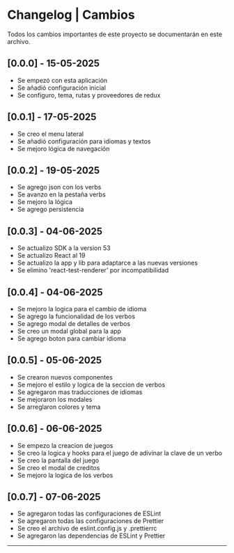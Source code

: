 # Changelog | Cambios

Todos los cambios importantes de este proyecto se documentarán en este archivo.

## [0.0.0] - 15-05-2025

- Se empezó con esta aplicación
- Se añadió configuración inicial
- Se configuro, tema, rutas y proveedores de redux

## [0.0.1] - 17-05-2025

- Se creo el menu lateral
- Se añadió configuración para idiomas y textos
- Se mejoro lógica de navegación

## [0.0.2] - 19-05-2025

- Se agrego json con los verbs
- Se avanzo en la pestaña verbs
- Se mejoro la lógica
- Se agrego persistencia

## [0.0.3] - 04-06-2025

- Se actualizo SDK a la version 53
- Se actualizo React al 19
- Se actualizo la app y lib para adaptarce a las nuevas versiones
- Se elimino 'react-test-renderer' por incompatibilidad

## [0.0.4] - 04-06-2025

- Se mejoro la logica para el cambio de idioma
- Se agrego la funcionalidad de los verbos
- Se agrego modal de detalles de verbos
- Se creo un modal global para la app
- Se agrego boton para cambiar idioma

## [0.0.5] - 05-06-2025

- Se crearon nuevos componentes
- Se mejoro el estilo y logica de la seccion de verbos
- Se agregaron mas traducciones de idiomas
- Se mejoraron los modales
- Se arreglaron colores y tema

## [0.0.6] - 06-06-2025

- Se empezo la creacion de juegos
- Se creo la logica y hooks para el juego de adivinar la clave de un verbo
- Se creo la pantalla del juego
- Se creo el modal de creditos
- Se mejoro la logica de los verbos

## [0.0.7] - 07-06-2025

- Se agregaron todas las configuraciones de ESLint
- Se agregaron todas las configuraciones de Prettier
- Se creo el archivo de eslint.config.js y .prettierrc
- Se agregaron las dependencias de ESLint y Prettier

---
